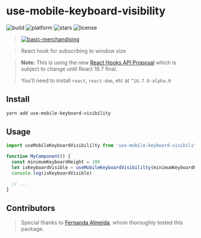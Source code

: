 # use-mobile-keyboard-visibility

![build](https://img.shields.io/appveyor/ci/gruntjs/grunt.svg) ![platform](https://img.shields.io/node/v/react.svg) ![stars](https://img.shields.io/amo/stars/dustman.svg) ![license](https://img.shields.io/bower/l/bootstrap.svg)

> [![basic-merchandising](https://imgur.com/LNOYczf.png)](https://github.com/leopq)

> React hook for subscribing to window size

> **Note:** This is using the new [React Hooks API Proposal](https://reactjs.org/docs/hooks-intro.html)
> which is subject to change until React 16.7 final.
>
> You'll need to install `react`, `react-dom`, etc at `^16.7.0-alpha.0`

## Install

```sh
yarn add use-mobile-keyboard-visibility
```

## Usage

```js
import useMobileKeyboardVisibililty from 'use-mobile-keyboard-visibility'

function MyComponent() {
  const minimumKeyboardHeight = 100
  let isKeyboardVisible = useMobileKeyboardVisibililty(minimumKeyboardHeight)
  console.log(isKeyboardVisible)

  // ...
}
```

## Contributors

> Special thanks to [Fernanda Almeida](https://github.com/fealmeida), whom thoroughly tested this package.
